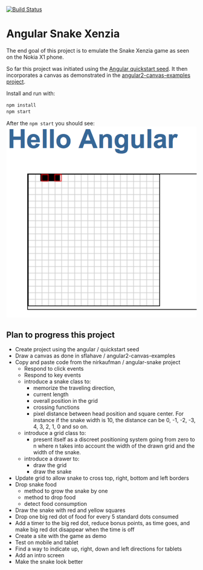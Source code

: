 [![Build Status][travis-badge]][travis-badge-url]

# Angular Snake Xenzia

The end goal of this project is to emulate the Snake Xenzia game as seen on
the Nokia X1 phone.

So far this project was initiated using the [Angular quickstart seed](https://angular.io/docs/ts/latest/quickstart.html). It then incorporates
a canvas as demonstrated in the [angular2-canvas-examples project](https://github.com/sflahave/angular2-canvas-examples).

Install and run with:

```bash
npm install
npm start
```

After the `npm start` you should see:
![App running](./site/img/00_npmstart.png)

## Plan to progress this project
* Create project using the angular / quickstart seed
* Draw a canvas as done in sflahave / angular2-canvas-examples
* Copy and paste code from the nirkaufman / angular-snake project
  - Respond to click events
  - Respond to key events
  - introduce a snake class to:
      - memorize the traveling direction,
      - current length
      - overall position in the grid
      - crossing functions
      - pixel distance between head position and square center. For instance if the snake width is 10, the distance can be 0, -1, -2, -3, 4, 3, 2, 1, 0 and so on.
  - introduce a grid class to:
      - present itself as a discreet positioning system going from zero to n
        where n takes into account the width of the drawn grid and the width of
        the snake.
  - introduce a drawer to:
      - draw the grid
      - draw the snake
* Update grid to allow snake to cross top, right, bottom and left borders
* Drop snake food
  - method to grow the snake by one
  - method to drop food
  - detect food consumption
* Draw the snake with red and yellow squares
* Drop one big red dot of food for every 5 standard dots consumed
* Add a timer to the big red dot, reduce bonus points, as time goes, and
  make big red dot disappear when the time is off
* Create a site with the game as demo
* Test on mobile and tablet
* Find a way to indicate up, right, down and left directions for tablets
* Add an intro screen
* Make the snake look better

[angular-testing-guide]:
https://angular.io/docs/ts/latest/guide/testing.html#!#atu-apis

[angular-testing-guide-gerard-sans]:
https://medium.com/google-developer-experts/angular-2-testing-guide-a485b6cb1ef0#.dag7emp4q

[svg-canvas-in-angular2]:
https://teropa.info/blog/2016/12/12/graphics-in-angular-2.html


[travis-badge]: https://travis-ci.org/adelinor/angular-snake-xenzia.svg?branch=master
[travis-badge-url]: https://travis-ci.org/adelinor/angular-snake-xenzia
